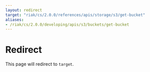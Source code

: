 ```yaml
---
layout: redirect
target: "riak/cs/2.0.0/references/apis/storage/s3/get-bucket"
aliases:
- /riak/cs/2.0.0/developing/apis/s3/buckets/get-bucket
---
```


# Redirect

This page will redirect to `target`.
